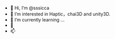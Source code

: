 - 👋 Hi, I’m @sssicca
- 👀 I’m interested in Haptic，chai3D and unity3D.
- 🌱 I’m currently learning ...
- 💞️ 
- 📫 
<!---
sssicca/sssicca is a ✨ special ✨ repository because its `README.md` (this file) appears on your GitHub profile.
You can click the Preview link to take a look at your changes.
--->

